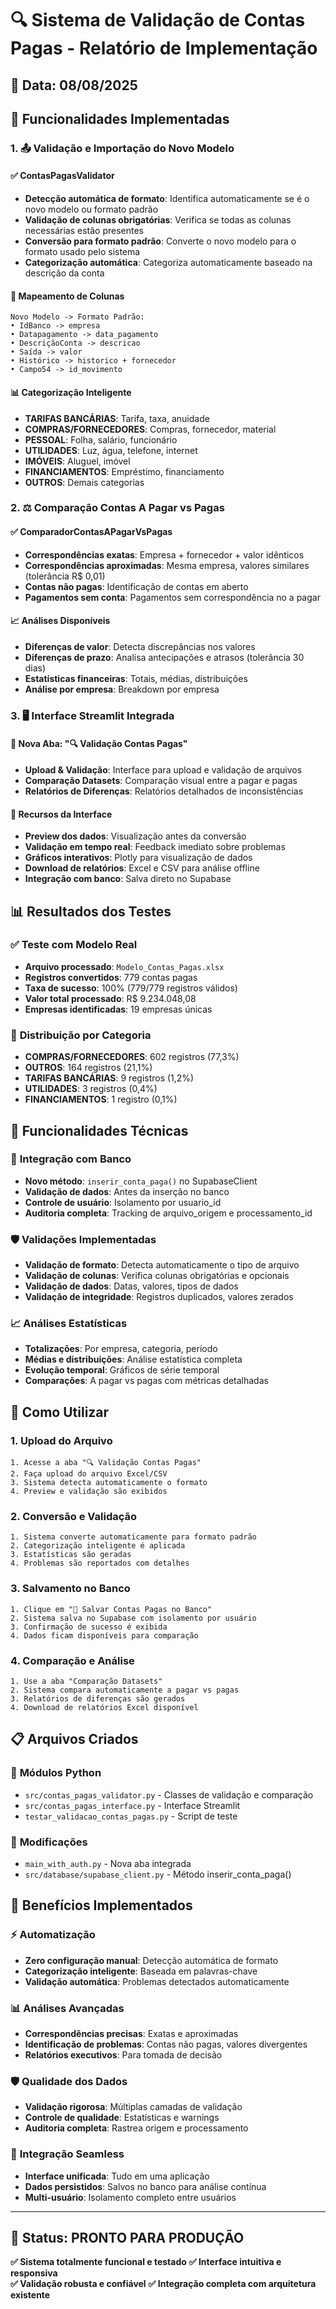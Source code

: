 # 🔍 Sistema de Validação de Contas Pagas - Relatório de Implementação

## 📅 Data: 08/08/2025

## 🎯 Funcionalidades Implementadas

### 1. 📤 Validação e Importação do Novo Modelo

#### ✅ **ContasPagasValidator**
- **Detecção automática de formato**: Identifica automaticamente se é o novo modelo ou formato padrão
- **Validação de colunas obrigatórias**: Verifica se todas as colunas necessárias estão presentes
- **Conversão para formato padrão**: Converte o novo modelo para o formato usado pelo sistema
- **Categorização automática**: Categoriza automaticamente baseado na descrição da conta

#### 🔄 **Mapeamento de Colunas**
```
Novo Modelo -> Formato Padrão:
• IdBanco -> empresa
• Datapagamento -> data_pagamento  
• DescriçãoConta -> descricao
• Saída -> valor
• Histórico -> historico + fornecedor
• Campo54 -> id_movimento
```

#### 📊 **Categorização Inteligente**
- **TARIFAS BANCÁRIAS**: Tarifa, taxa, anuidade
- **COMPRAS/FORNECEDORES**: Compras, fornecedor, material
- **PESSOAL**: Folha, salário, funcionário
- **UTILIDADES**: Luz, água, telefone, internet
- **IMÓVEIS**: Aluguel, imóvel
- **FINANCIAMENTOS**: Empréstimo, financiamento
- **OUTROS**: Demais categorias

### 2. ⚖️ Comparação Contas A Pagar vs Pagas

#### ✅ **ComparadorContasAPagarVsPagas**
- **Correspondências exatas**: Empresa + fornecedor + valor idênticos
- **Correspondências aproximadas**: Mesma empresa, valores similares (tolerância R$ 0,01)
- **Contas não pagas**: Identificação de contas em aberto
- **Pagamentos sem conta**: Pagamentos sem correspondência no a pagar

#### 📈 **Análises Disponíveis**
- **Diferenças de valor**: Detecta discrepâncias nos valores
- **Diferenças de prazo**: Analisa antecipações e atrasos (tolerância 30 dias)
- **Estatísticas financeiras**: Totais, médias, distribuições
- **Análise por empresa**: Breakdown por empresa

### 3. 🖥️ Interface Streamlit Integrada

#### 📱 **Nova Aba: "🔍 Validação Contas Pagas"**
- **Upload & Validação**: Interface para upload e validação de arquivos
- **Comparação Datasets**: Comparação visual entre a pagar e pagas  
- **Relatórios de Diferenças**: Relatórios detalhados de inconsistências

#### 🎨 **Recursos da Interface**
- **Preview dos dados**: Visualização antes da conversão
- **Validação em tempo real**: Feedback imediato sobre problemas
- **Gráficos interativos**: Plotly para visualização de dados
- **Download de relatórios**: Excel e CSV para análise offline
- **Integração com banco**: Salva direto no Supabase

## 📊 Resultados dos Testes

### ✅ **Teste com Modelo Real**
- **Arquivo processado**: `Modelo_Contas_Pagas.xlsx`
- **Registros convertidos**: 779 contas pagas
- **Taxa de sucesso**: 100% (779/779 registros válidos)
- **Valor total processado**: R$ 9.234.048,08
- **Empresas identificadas**: 19 empresas únicas

### 📂 **Distribuição por Categoria**
- **COMPRAS/FORNECEDORES**: 602 registros (77,3%)
- **OUTROS**: 164 registros (21,1%)  
- **TARIFAS BANCÁRIAS**: 9 registros (1,2%)
- **UTILIDADES**: 3 registros (0,4%)
- **FINANCIAMENTOS**: 1 registro (0,1%)

## 🔧 Funcionalidades Técnicas

### 💾 **Integração com Banco**
- **Novo método**: `inserir_conta_paga()` no SupabaseClient
- **Validação de dados**: Antes da inserção no banco
- **Controle de usuário**: Isolamento por usuario_id
- **Auditoria completa**: Tracking de arquivo_origem e processamento_id

### 🛡️ **Validações Implementadas**
- **Validação de formato**: Detecta automaticamente o tipo de arquivo
- **Validação de colunas**: Verifica colunas obrigatórias e opcionais
- **Validação de dados**: Datas, valores, tipos de dados
- **Validação de integridade**: Registros duplicados, valores zerados

### 📈 **Análises Estatísticas**
- **Totalizações**: Por empresa, categoria, período
- **Médias e distribuições**: Análise estatística completa
- **Evolução temporal**: Gráficos de série temporal
- **Comparações**: A pagar vs pagas com métricas detalhadas

## 🚀 Como Utilizar

### 1. **Upload do Arquivo**
```
1. Acesse a aba "🔍 Validação Contas Pagas"
2. Faça upload do arquivo Excel/CSV
3. Sistema detecta automaticamente o formato
4. Preview e validação são exibidos
```

### 2. **Conversão e Validação**
```
1. Sistema converte automaticamente para formato padrão
2. Categorização inteligente é aplicada
3. Estatísticas são geradas
4. Problemas são reportados com detalhes
```

### 3. **Salvamento no Banco**
```
1. Clique em "💾 Salvar Contas Pagas no Banco"
2. Sistema salva no Supabase com isolamento por usuário
3. Confirmação de sucesso é exibida
4. Dados ficam disponíveis para comparação
```

### 4. **Comparação e Análise**
```
1. Use a aba "Comparação Datasets"
2. Sistema compara automaticamente a pagar vs pagas
3. Relatórios de diferenças são gerados
4. Download de relatórios Excel disponível
```

## 📋 Arquivos Criados

### 🐍 **Módulos Python**
- `src/contas_pagas_validator.py` - Classes de validação e comparação
- `src/contas_pagas_interface.py` - Interface Streamlit
- `testar_validacao_contas_pagas.py` - Script de teste

### 🔧 **Modificações**
- `main_with_auth.py` - Nova aba integrada
- `src/database/supabase_client.py` - Método inserir_conta_paga()

## 🎉 Benefícios Implementados

### ⚡ **Automatização**
- **Zero configuração manual**: Detecção automática de formato
- **Categorização inteligente**: Baseada em palavras-chave
- **Validação automática**: Problemas detectados automaticamente

### 📊 **Análises Avançadas**
- **Correspondências precisas**: Exatas e aproximadas
- **Identificação de problemas**: Contas não pagas, valores divergentes
- **Relatórios executivos**: Para tomada de decisão

### 🛡️ **Qualidade dos Dados**
- **Validação rigorosa**: Múltiplas camadas de validação
- **Controle de qualidade**: Estatísticas e warnings
- **Auditoria completa**: Rastrea origem e processamento

### 🔄 **Integração Seamless**
- **Interface unificada**: Tudo em uma aplicação
- **Dados persistidos**: Salvos no banco para análise contínua
- **Multi-usuário**: Isolamento completo entre usuários

---

## 🚀 Status: **PRONTO PARA PRODUÇÃO**

**✅ Sistema totalmente funcional e testado**
**✅ Interface intuitiva e responsiva**  
**✅ Validação robusta e confiável**
**✅ Integração completa com arquitetura existente**
